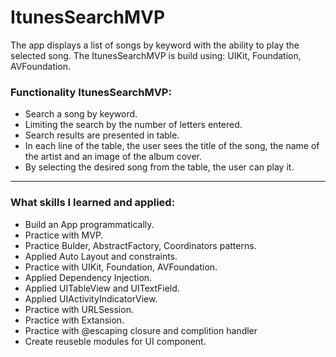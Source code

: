 # ItunesSearchMVP
The app displays a list of songs by keyword with the ability to play the selected song.
The ItunesSearchMVP is build using: UIKit, Foundation, AVFoundation.

### Functionality ItunesSearchMVP:
- Search a song by keyword.
- Limiting the search by the number of letters entered.
- Search results are presented in table.
- In each line of the table, the user sees the title of the song, the name of the artist and an image of the album cover.
- By selecting the desired song from the table, the user can play it.

---

### What skills I learned and applied:
- Build an App programmatically.
- Practice with MVP.
- Practice Bulder, AbstractFactory, Coordinators patterns.
- Applied Auto Layout and constraints.
- Practice with UIKit, Foundation, AVFoundation.
- Applied Dependency Injection.
- Applied UITableView and UITextField.
- Applied UIActivityIndicatorView.
- Practice with URLSession.
- Practice with Extansion.
- Practice with @escaping closure and complition handler
- Create reuseble modules for UI component.
